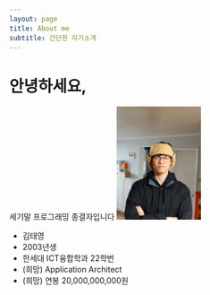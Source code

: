 ```yaml
---
layout: page
title: About me
subtitle: 간단한 자기소개
---
```


# 안녕하세요,
세기말 프로그래밍 종결자입니다
<img src="assets/img/1679113472158.jpg" width="30%" height="30%" title="me" alt="me"></img>

- 김태영
- 2003년생
- 한세대 ICT융합학과 22학번
- (희망) Application Architect
- (희망) 연봉 20,000,000,000원

